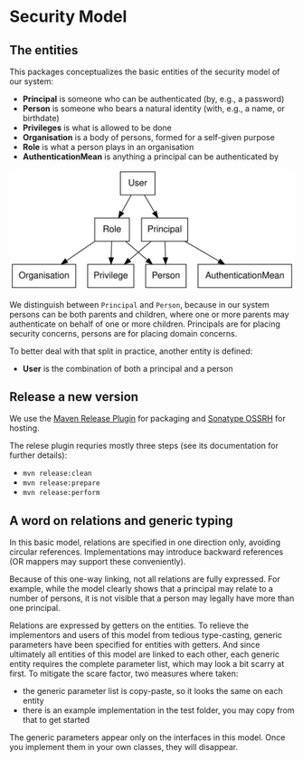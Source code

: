 # Security Model


## The entities

This packages conceptualizes the basic entities of the security model of
our system:

* **Principal** is someone who can be authenticated (by, e.g., a password)
* **Person** is someone who bears a natural identity (with, e.g., a name, or birthdate)
* **Privileges** is what is allowed to be done
* **Organisation** is a body of persons, formed for a self-given purpose
* **Role** is what a person plays in an organisation
* **AuthenticationMean** is anything a principal can be authenticated by

![classes.svg](graphviz/classes.svg)

We distinguish between `Principal` and `Person`, because in our system persons
can be both parents and children, where one or more parents may authenticate
on behalf of one or more children. Principals are for placing security concerns,
persons are for placing domain concerns.

To better deal with that split in practice, another entity is defined:

* **User** is the combination of both a principal and a person


## Release a new version

We use the
[Maven Release Plugin](https://maven.apache.org/maven-release/maven-release-plugin/)
for packaging and
[Sonatype OSSRH](https://central.sonatype.org/pages/ossrh-guide.html)
for hosting.

The relese plugin requries mostly three steps
(see its documentation for further details):

- `mvn release:clean`
- `mvn release:prepare`
- `mvn release:perform`


## A word on relations and generic typing

In this basic model, relations are specified in one direction only,
avoiding circular references. Implementations may introduce backward
references (OR mappers may support these conveniently).

Because of this one-way linking, not all relations are fully
expressed. For example, while the model clearly shows that a
principal may relate to a number of persons, it is not visible
that a person may legally have more than one principal.

Relations are expressed by getters on the entities. To relieve
the implementors and users of this model from tedious type-casting,
generic parameters have been specified for entities with getters.
And since ultimately all entities of this model are linked to each
other, each generic entity requires the complete parameter list,
which may look a bit scarry at first. To mitigate the scare factor,
two measures where taken:

* the generic parameter list is copy-paste, so it looks the same
on each entity
* there is an example implementation in the test folder, you may
copy from that to get started

The generic parameters appear only on the interfaces in this model.
Once you implement them in your own classes, they will disappear.
